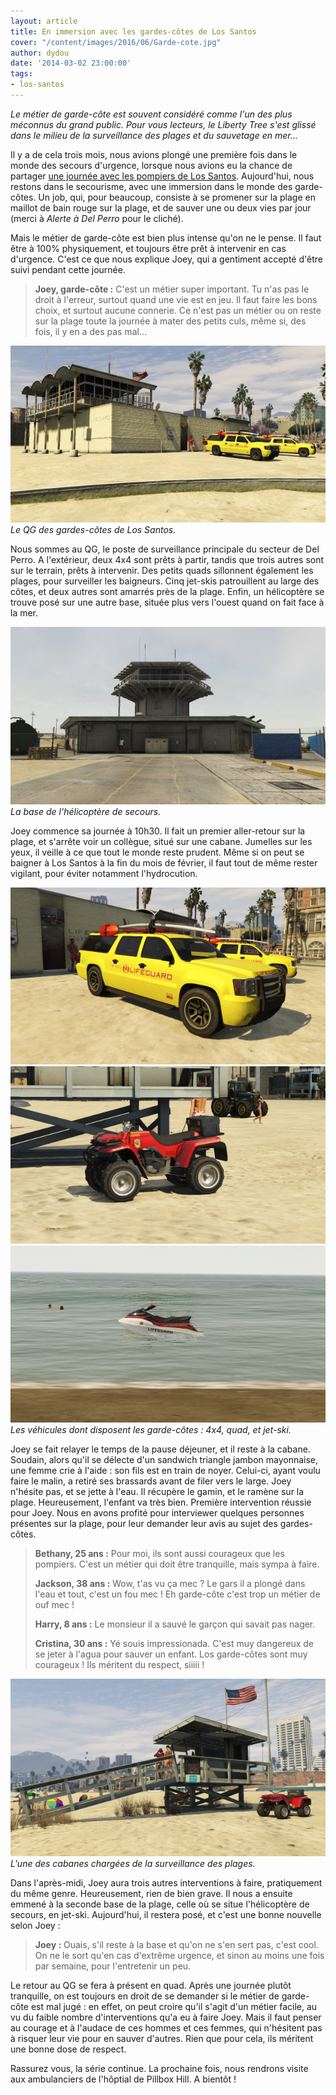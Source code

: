 ```yaml
---
layout: article
title: En immersion avec les gardes-côtes de Los Santos
cover: "/content/images/2016/06/Garde-cote.jpg"
author: dydou
date: '2014-03-02 23:00:00'
tags:
- los-santos
---
```


_Le métier de garde-côte est souvent considéré comme l'un des plus méconnus du grand public. Pour vous lecteurs, le Liberty Tree s'est glissé dans le milieu de la surveillance des plages et du sauvetage en mer..._

Il y a de cela trois mois, nous avions plongé une première fois dans le monde des secours d'urgence, lorsque nous avions eu la chance de partager [une journée avec les pompiers de Los Santos](/2013/11/27/une-journee-avec-les-pompiers-de-los-santos/). Aujourd'hui, nous restons dans le secourisme, avec une immersion dans le monde des garde-côtes. Un job, qui, pour beaucoup, consiste à se promener sur la plage en maillot de bain rouge sur la plage, et de sauver une ou deux vies par jour (merci à _Alerte à Del Perro_ pour le cliché).

Mais le métier de garde-côte est bien plus intense qu'on ne le pense. Il faut être à 100% physiquement, et toujours être prêt à intervenir en cas d'urgence. C'est ce que nous explique Joey, qui a gentiment accepté d'être suivi pendant cette journée.

> **Joey, garde-côte :** C'est un métier super important. Tu n'as pas le droit à l'erreur, surtout quand une vie est en jeu. Il faut faire les bons choix, et surtout aucune connerie. Ce n'est pas un métier ou on reste sur la plage toute la journée à mater des petits culs, même si, des fois, il y en a des pas mal...

![Le QG des gardes-côtes de Los Santos.](/content/images/2016/06/Garde-cote_0.jpg)
_Le QG des gardes-côtes de Los Santos._

Nous sommes au QG, le poste de surveillance principale du secteur de Del Perro. A l'extérieur, deux 4x4 sont prêts à partir, tandis que trois autres sont sur le terrain, prêts à intervenir. Des petits quads sillonnent également les plages, pour surveiller les baigneurs. Cinq jet-skis patrouillent au large des côtes, et deux autres sont amarrés près de la plage. Enfin, un hélicoptère se trouve posé sur une autre base, située plus vers l'ouest quand on fait face à la mer.

![La base de l'hélicoptère de secours.](/content/images/2016/06/Garde-cote5.jpg)
_La base de l'hélicoptère de secours._

Joey commence sa journée à 10h30. Il fait un premier aller-retour sur la plage, et s'arrête voir un collègue, situé sur une cabane. Jumelles sur les yeux, il veille à ce que tout le monde reste prudent. Même si on peut se baigner à Los Santos à la fin du mois de février, il faut tout de même rester vigilant, pour éviter notamment l'hydrocution.

![](/content/images/2016/06/Garde-cote2.jpg)
![](/content/images/2016/06/Garde-cote3.jpg)
![Les véhicules dont disposent les garde-côtes : 4x4, quad, et jet-ski.](/content/images/2016/06/Garde-cote4.jpg)
_Les véhicules dont disposent les garde-côtes : 4x4, quad, et jet-ski._

Joey se fait relayer le temps de la pause déjeuner, et il reste à la cabane. Soudain, alors qu'il se délecte d'un sandwich triangle jambon mayonnaise, une femme crie à l'aide : son fils est en train de noyer. Celui-ci, ayant voulu faire le malin, a retiré ses brassards avant de filer vers le large. Joey n'hésite pas, et se jette à l'eau. Il récupère le gamin, et le ramène sur la plage. Heureusement, l'enfant va très bien. Première intervention réussie pour Joey. Nous en avons profité pour interviewer quelques personnes présentes sur la plage, pour leur demander leur avis au sujet des gardes-côtes.

> **Bethany, 25 ans :** Pour moi, ils sont aussi courageux que les pompiers. C'est un métier qui doit être tranquille, mais sympa à faire.
> 
> **Jackson, 38 ans :** Wow, t'as vu ça mec ? Le gars il a plongé dans l'eau et tout, c'est un fou mec ! Eh garde-côte c'est trop un métier de ouf mec !
> 
> **Harry, 8 ans :** Le monsieur il a sauvé le garçon qui savait pas nager.
> 
> **Cristina, 30 ans :** Yé souis impressionada. C'est muy dangereux de se jeter à l'agua pour sauver un enfant. Los garde-côtes sont muy courageux ! Ils méritent du respect, siiiii !

![L'une des cabanes chargées de la surveillance des plages.](/content/images/2016/06/Garde-cote1.jpg)
_L'une des cabanes chargées de la surveillance des plages._

Dans l'après-midi, Joey aura trois autres interventions à faire, pratiquement du même genre. Heureusement, rien de bien grave. Il nous a ensuite emmené à la seconde base de la plage, celle où se situe l'hélicoptère de secours, en jet-ski. Aujourd'hui, il restera posé, et c'est une bonne nouvelle selon Joey :

> **Joey :** Ouais, s'il reste à la base et qu'on ne s'en sert pas, c'est cool. On ne le sort qu'en cas d'extrême urgence, et sinon au moins une fois par semaine, pour l'entretenir un peu.

Le retour au QG se fera à présent en quad. Après une journée plutôt tranquille, on est toujours en droit de se demander si le métier de garde-côte est mal jugé : en effet, on peut croire qu'il s'agit d'un métier facile, au vu du faible nombre d'interventions qu'a eu à faire Joey. Mais il faut penser au courage et à l'audace de ces hommes et ces femmes, qui n'hésitent pas à risquer leur vie pour en sauver d'autres. Rien que pour cela, ils méritent une bonne dose de respect.

Rassurez vous, la série continue. La prochaine fois, nous rendrons visite aux ambulanciers de l'hôptial de Pillbox Hill. A bientôt !